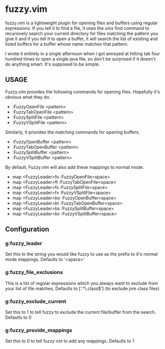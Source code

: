 # fuzzy.vim

fuzzy.vim is a lightweight plugin for opening files and buffers using regular
expressions. If you tell it to find a file, it uses the unix find command to
recursively search your current directory for files matching the pattern you
give it and if you tell it to open a buffer, it will search the list of existing
and listed buffers for a buffer whose name matches that pattern.

I wrote it entirely in a single afternoon when I got annoyed at hitting tab
four hundred times to open a single java file, so don't be surprised if it
doesn't do anything smart. It's supposed to be simple.


## USAGE

Fuzzy.vim provides the following commands for opening files. Hopefully it's
obvious what they do.

* :FuzzyOpenFile \<pattern\>
* :FuzzyTabOpenFile \<pattern\>
* :FuzzySplitFile \<pattern\>
* :FuzzyVSplitFile \<pattern\>

Similarly, it provides the matching commands for opening buffers.

* :FuzzyOpenBuffer \<pattern\>
* :FuzzyTabOpenBuffer \<pattern\>
* :FuzzySplitBuffer \<pattern\>
* :FuzzyVSplitBuffer \<pattern\>

By default, Fuzzy.vim will also add these mappings to normal mode.

* map \<FuzzyLeader\>fo :FuzzyOpenFile\<space\>
* map \<FuzzyLeader\>ft :FuzzyTabOpenFile\<space\>
* map \<FuzzyLeader\>fs :FuzzySplitFile\<space\>
* map \<FuzzyLeader\>fv :FuzzyVSplitFile\<space\>
* map \<FuzzyLeader\>bo :FuzzyOpenBuffer\<space\>
* map \<FuzzyLeader\>bt :FuzzyTabOpenBuffer\<space\>
* map \<FuzzyLeader\>bs :FuzzySplitBuffer\<space\>
* map \<FuzzyLeader\>bv :FuzzyVSplitBuffer\<space\>


## Configuration

### g:fuzzy\_leader
Set this to the string you would like fuzzy to use as the prefix to it's normal
mode mappings. Defaults to '\<space\>'

### g:fuzzy\_file\_exclusions
This is a list of regular expressions which you always want to exclude from your
list of file matches. Defaults to \['.\*\\.class$'\] (to exclude jvm class files)

### g:fuzzy\_exclude\_current
Set this to 1 to tell fuzzy to exclude the current file/buffer from the search.
Defaults to 0

### g:fuzzy\_provide\_mappings
Set this to 0 to tell fuzzy not to add any mappings. Defaults to 1
